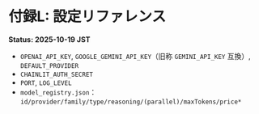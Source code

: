 # 付録L: 設定リファレンス
**Status: 2025-10-19 JST**

- `OPENAI_API_KEY`, `GOOGLE_GEMINI_API_KEY`（旧称 `GEMINI_API_KEY` 互換）, `DEFAULT_PROVIDER`
- `CHAINLIT_AUTH_SECRET`
- `PORT`, `LOG_LEVEL`
- `model_registry.json`：`id/provider/family/type/reasoning/(parallel)/maxTokens/price*`
